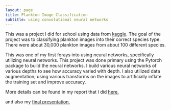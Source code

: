 ```yaml
---
layout: page
title: Plankton Image Classification
subtitle: using convolutional neural networks
---
```


This was a project I did for school using data from [kaggle](https://www.kaggle.com/c/datasciencebowl).  The goal of the project was to classifying plankton images into their correct species type.  There were about 30,000 plankton images from about 100 different species.  

This was one of my first forays into using neural networks, specifically utilizing neural networks.  This project was done primary using the Pytorch package to build the neural networks.  I build various neural networks of various depths to see how accuracy varied with depth.  I also utilized data augmentation; using various transforms on the images to artificially inflate the training set and improve accuracy.

More details can be found in my report that I did <a href="alexnguyen9.github.io/misc/Final Project 495.pdf" target="_blank">here.</a>

and also my <a href="alexnguyen9.github.io/misc/Final Presentation 495.pptx" target="_blank">final presentation.</a>
